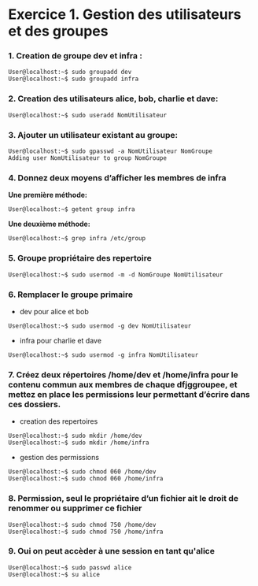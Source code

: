 # Exercice 1. Gestion des utilisateurs et des groupes

### 1. Creation de groupe **dev** et **infra** :
```console
User@localhost:~$ sudo groupadd dev
User@localhost:~$ sudo groupadd infra
```

### 2. Creation des utilisateurs **alice**, **bob**, **charlie** et **dave**:
```console
User@localhost:~$ sudo useradd NomUtilisateur
```

### 3. Ajouter un utilisateur existant au groupe:
```console
User@localhost:~$ sudo gpasswd -a NomUtilisateur NomGroupe
Adding user NomUtilisateur to group NomGroupe 
```

### 4. Donnez deux moyens d’afficher les membres de infra

**Une première méthode:**
```console
User@localhost:~$ getent group infra
```
**Une deuxième méthode:**
```console
User@localhost:~$ grep infra /etc/group
```

### 5. Groupe propriétaire des repertoire
```console
User@localhost:~$ sudo usermod -m -d NomGroupe NomUtilisateur
```

### 6. Remplacer le groupe primaire
- dev pour alice et bob
```console
User@localhost:~$ sudo usermod -g dev NomUtilisateur
```
- infra pour charlie et dave
```console
User@localhost:~$ sudo usermod -g infra NomUtilisateur
```

### 7. Créez deux répertoires /home/dev et /home/infra  pour le contenu commun aux membres de chaque dfjggroupee, et mettez en place les permissions leur permettant d’écrire dans ces dossiers.

- creation des repertoires
```console
User@localhost:~$ sudo mkdir /home/dev
User@localhost:~$ sudo mkdir /home/infra
```
- gestion des permissions
```console
User@localhost:~$ sudo chmod 060 /home/dev
User@localhost:~$ sudo chmod 060 /home/infra
```

### 8. Permission, seul le propriétaire d’un fichier ait le droit de renommer ou supprimer ce fichier 
```console
User@localhost:~$ sudo chmod 750 /home/dev
User@localhost:~$ sudo chmod 750 /home/infra
```

### 9. Oui on peut accèder à une session en tant qu'alice
```console
User@localhost:~$ sudo passwd alice
User@localhost:~$ su alice
